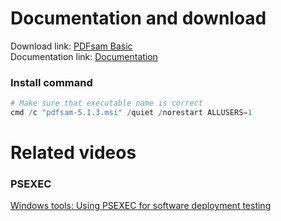 # Documentation and download
Download link: [PDFsam Basic](https://pdfsam.org/download-pdfsam-basic/) <br />
Documentation link: [Documentation](https://pdfsam.org/silent-install/)

### Install command
```powershell
# Make sure that executable name is correct
cmd /c "pdfsam-5.1.3.msi" /quiet /norestart ALLUSERS=1
```

# Related videos <br />
###  PSEXEC
[Windows tools: Using PSEXEC for software deployment testing](https://youtu.be/9ywdTna_TLc) <br />
